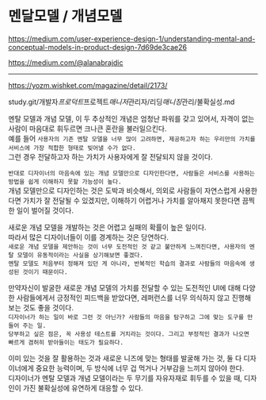# 멘달모델 / 개념모델

https://medium.com/user-experience-design-1/understanding-mental-and-conceptual-models-in-product-design-7d69de3cae26

https://medium.com/@alanabrajdic

---

https://yozm.wishket.com/magazine/detail/2173/

study.git/개발자*프로덕트*프로젝트*매니저*관리자/리딩*매니징*관리/불확실성.md

멘탈 모델과 개념 모델, 이 두 추상적인 개념은 엄청난 파워를 갖고 있어서, 자격이 없는 사람이 마음대로 휘두르면 크나큰 혼란을 불러일으킨다.  
예를 들어 `사용자의 기존 멘탈 모델을 너무 많이 고려하면, 제공하고자 하는 우리만의 가치를 서비스에 가장 적합한 형태로 빚어낼 수가 없다.`  
그런 경우 전달하고자 하는 가치가 사용자에게 잘 전달되지 않을 것이다.

`반대로 디자이너의 마음속에 있는 개념 모델만으로 디자인한다면, 사람들은 서비스를 사용하는 방법을 쉽게 이해하지 못할 가능성이 높다.`  
개념 모델만으로 디자인하는 것은 도박과 비슷해서, 의외로 사람들이 자연스럽게 사용한다면 가치가 잘 전달될 수 있겠지만, 이해하기 어렵거나 가치를 알아채지 못한다면 끔찍한 일이 벌어질 것이다.

새로운 개념 모델을 개발하는 것은 어렵고 실패의 확률이 높은 일이다.  
따라서 많은 디자이너들이 이를 경계하는 것은 당연하다.  
`새로운 개념 모델을 제안하는 것이 너무 도전적인 것 같고 불안하게 느껴진다면, 사용자의 멘탈 모델이 유동적이라는 사실을 상기해보면 좋겠다.`  
`멘탈 모델도 처음부터 정해져 있던 게 아니라, 반복적인 학습의 결과로 사람들의 마음속에 생성된 것이기 때문이다.`

만약자신이 발굴한 새로운 개념 모델의 가치를 전달할 수 있는 도전적인 UI에 대해 다양한 사람들에게서 긍정적인 피드백을 받았다면, 레퍼런스를 너무 의식하지 않고 진행해 보는 것도 좋을 것이다.  
`디자이너가 하는 일이 바로 그런 것 아닌가? 사람들의 마음을 탐구하고 그에 맞는 도구를 만들어 주는 일.`  
`당부하고 싶은 점은, 꼭 사용성 테스트를 거치라는 것이다. 그리고 부정적인 결과가 나오면 빠르게 겸허히 받아들이는 태도가 필요하다.`

이미 있는 것을 잘 활용하는 것과 새로운 니즈에 맞는 형태를 발굴해 가는 것, 둘 다 디자이너에게 중요한 능력이며, 두 방식에 너무 겁 먹거나 거부감을 느끼지 않아야 한다.  
디자이너가 멘탈 모델과 개념 모델이라는 두 무기를 자유자재로 휘두를 수 있을 때, 디자인이 가진 불확실성에 유연하게 대응할 수 있다.
